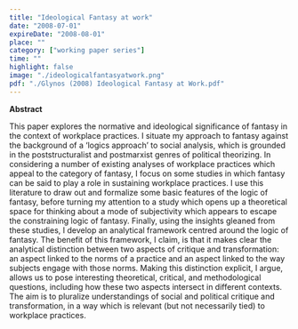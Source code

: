 ```yaml
---
title: "Ideological Fantasy at work"
date: "2008-07-01"
expireDate: "2008-08-01"
place: ""
category: ["working paper series"]
time: ""
highlight: false
image: "./ideologicalfantasyatwork.png"
pdf: "./Glynos (2008) Ideological Fantasy at Work.pdf"
---
```


**Abstract**

This paper explores the normative and ideological significance of fantasy in the context of workplace practices. I situate my approach to fantasy against the background of a ‘logics approach’ to social analysis, which is grounded in the poststructuralist and postmarxist genres of political theorizing. In considering a number of existing analyses of workplace practices which appeal to the category of fantasy, I focus on some studies in which fantasy can be said to play a role in sustaining workplace practices. I use this literature to draw out and formalize some basic features of the logic of fantasy, before turning my attention to a study which opens up a theoretical space for thinking about a mode of subjectivity which appears to escape the constraining logic of fantasy. Finally, using the insights gleaned from these studies, I develop an analytical framework centred around the logic of fantasy. The benefit of this framework, I claim, is that it makes clear the analytical distinction between two aspects of critique and transformation: an aspect linked to the norms of a practice and an aspect linked to the way subjects engage with those norms. Making this distinction explicit, I argue, allows us to pose interesting theoretical, critical, and methodological questions, including how these two aspects intersect in different contexts. The aim is to pluralize understandings of social and political critique and transformation, in a way which is relevant (but not necessarily tied) to workplace practices.